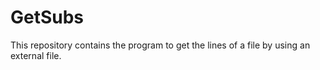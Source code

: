 # GetSubs
This repository contains the program to get the lines of a file by using an external file.
